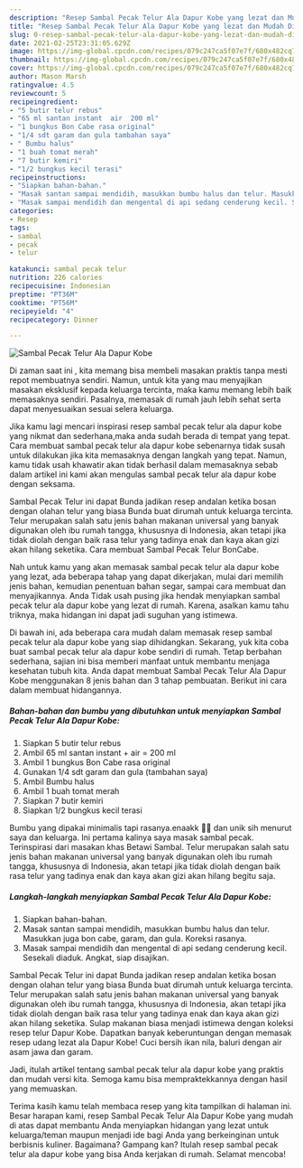 ```yaml
---
description: "Resep Sambal Pecak Telur Ala Dapur Kobe yang lezat dan Mudah Dibuat"
title: "Resep Sambal Pecak Telur Ala Dapur Kobe yang lezat dan Mudah Dibuat"
slug: 0-resep-sambal-pecak-telur-ala-dapur-kobe-yang-lezat-dan-mudah-dibuat
date: 2021-02-25T23:31:05.629Z
image: https://img-global.cpcdn.com/recipes/079c247ca5f07e7f/680x482cq70/sambal-pecak-telur-ala-dapur-kobe-foto-resep-utama.jpg
thumbnail: https://img-global.cpcdn.com/recipes/079c247ca5f07e7f/680x482cq70/sambal-pecak-telur-ala-dapur-kobe-foto-resep-utama.jpg
cover: https://img-global.cpcdn.com/recipes/079c247ca5f07e7f/680x482cq70/sambal-pecak-telur-ala-dapur-kobe-foto-resep-utama.jpg
author: Mason Marsh
ratingvalue: 4.5
reviewcount: 5
recipeingredient:
- "5 butir telur rebus"
- "65 ml santan instant  air  200 ml"
- "1 bungkus Bon Cabe rasa original"
- "1/4 sdt garam dan gula tambahan saya"
- " Bumbu halus"
- "1 buah tomat merah"
- "7 butir kemiri"
- "1/2 bungkus kecil terasi"
recipeinstructions:
- "Siapkan bahan-bahan."
- "Masak santan sampai mendidih, masukkan bumbu halus dan telur. Masukkan juga bon cabe, garam, dan gula. Koreksi rasanya."
- "Masak sampai mendidih dan mengental di api sedang cenderung kecil. Sesekali diaduk. Angkat, siap disajikan."
categories:
- Resep
tags:
- sambal
- pecak
- telur

katakunci: sambal pecak telur 
nutrition: 226 calories
recipecuisine: Indonesian
preptime: "PT36M"
cooktime: "PT56M"
recipeyield: "4"
recipecategory: Dinner

---
```



![Sambal Pecak Telur Ala Dapur Kobe](https://img-global.cpcdn.com/recipes/079c247ca5f07e7f/680x482cq70/sambal-pecak-telur-ala-dapur-kobe-foto-resep-utama.jpg)

Di zaman  saat ini , kita memang bisa membeli masakan praktis tanpa mesti repot membuatnya sendiri. Namun, untuk kita yang mau menyajikan masakan eksklusif kepada keluarga tercinta, maka kamu memang lebih baik memasaknya sendiri. Pasalnya, memasak di rumah jauh lebih sehat serta dapat menyesuaikan sesuai selera keluarga.

Jika kamu lagi mencari inspirasi resep sambal pecak telur ala dapur kobe yang nikmat dan sederhana,maka anda sudah berada di tempat yang tepat. Cara membuat sambal pecak telur ala dapur kobe  sebenarnya tidak susah untuk dilakukan jika kita memasaknya dengan langkah yang tepat. Namun, kamu tidak usah khawatir akan tidak berhasil dalam memasaknya 
sebab dalam artikel ini kami akan mengulas sambal pecak telur ala dapur kobe dengan seksama.  

Sambal Pecak Telur ini dapat Bunda jadikan resep andalan ketika bosan dengan olahan telur yang biasa Bunda buat dirumah untuk keluarga tercinta. Telur merupakan salah satu jenis bahan makanan universal yang banyak digunakan oleh ibu rumah tangga, khususnya di Indonesia, akan tetapi jika tidak diolah dengan baik rasa telur yang tadinya enak dan kaya akan gizi akan hilang seketika. Cara membuat Sambal Pecak Telur BonCabe.

Nah untuk kamu yang akan memasak sambal pecak telur ala dapur kobe yang lezat, ada beberapa tahap yang dapat dikerjakan, mulai dari memilih jenis bahan, kemudian penentuan bahan segar, sampai cara membuat dan menyajikannya. Anda Tidak usah pusing jika hendak menyiapkan sambal pecak telur ala dapur kobe yang lezat di rumah. Karena, asalkan kamu  tahu triknya, maka hidangan ini dapat jadi suguhan yang istimewa.

Di bawah ini, ada beberapa cara mudah dalam memasak resep sambal pecak telur ala dapur kobe yang siap dihidangkan. Sekarang, yuk kita coba buat sambal pecak telur ala dapur kobe sendiri di rumah. Tetap berbahan sederhana, sajian ini bisa memberi manfaat untuk membantu menjaga kesehatan tubuh kita. Anda dapat membuat Sambal Pecak Telur Ala Dapur Kobe menggunakan 8 jenis bahan dan 3 tahap pembuatan. Berikut ini cara dalam membuat hidangannya.

<!--inarticleads1-->

##### Bahan-bahan dan bumbu yang dibutuhkan untuk menyiapkan Sambal Pecak Telur Ala Dapur Kobe:

1. Siapkan 5 butir telur rebus
1. Ambil 65 ml santan instant + air = 200 ml
1. Ambil 1 bungkus Bon Cabe rasa original
1. Gunakan 1/4 sdt garam dan gula (tambahan saya)
1. Ambil  Bumbu halus
1. Ambil 1 buah tomat merah
1. Siapkan 7 butir kemiri
1. Siapkan 1/2 bungkus kecil terasi


Bumbu yang dipakai minimalis tapi rasanya.enaakk 👍🏼 dan unik sih menurut saya dan keluarga. Ini pertama kalinya saya masak sambal pecak. Terinspirasi dari masakan khas Betawi Sambal. Telur merupakan salah satu jenis bahan makanan universal yang banyak digunakan oleh ibu rumah tangga, khususnya di Indonesia, akan tetapi jika tidak diolah dengan baik rasa telur yang tadinya enak dan kaya akan gizi akan hilang begitu saja. 

<!--inarticleads2-->

##### Langkah-langkah menyiapkan Sambal Pecak Telur Ala Dapur Kobe:

1. Siapkan bahan-bahan.
1. Masak santan sampai mendidih, masukkan bumbu halus dan telur. Masukkan juga bon cabe, garam, dan gula. Koreksi rasanya.
1. Masak sampai mendidih dan mengental di api sedang cenderung kecil. Sesekali diaduk. Angkat, siap disajikan.


Sambal Pecak Telur ini dapat Bunda jadikan resep andalan ketika bosan dengan olahan telur yang biasa Bunda buat dirumah untuk keluarga tercinta. Telur merupakan salah satu jenis bahan makanan universal yang banyak digunakan oleh ibu rumah tangga, khususnya di Indonesia, akan tetapi jika tidak diolah dengan baik rasa telur yang tadinya enak dan kaya akan gizi akan hilang seketika. Sulap makanan biasa menjadi istimewa dengan koleksi resep telur Dapur Kobe. Dapatkan banyak keberuntungan dengan memasak resep udang lezat ala Dapur Kobe! Cuci bersih ikan nila, baluri dengan air asam jawa dan garam. 

Jadi, itulah artikel tentang  sambal pecak telur ala dapur kobe  yang praktis dan mudah versi kita. Semoga kamu bisa mempraktekkannya dengan hasil yang memuaskan. 

Terima kasih kamu telah membaca resep yang kita tampilkan di halaman ini. Besar harapan kami, resep  Sambal Pecak Telur Ala Dapur Kobe yang mudah di atas dapat membantu Anda menyiapkan hidangan yang lezat untuk keluarga/teman maupun menjadi ide bagi Anda yang berkeinginan untuk berbisnis kuliner. Bagaimana? Gampang kan? Itulah resep sambal pecak telur ala dapur kobe yang bisa Anda kerjakan di rumah. Selamat mencoba!

